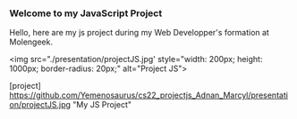 ### Welcome to my JavaScript Project

Hello, here are my js project during my Web Developper's formation at Molengeek. 



<img src="./presentation/projectJS.jpg' style="width: 200px; height: 1000px; border-radius: 20px;" alt="Project JS">
                                                                                                                   
                                                                                                                   
[project] https://github.com/Yemenosaurus/cs22_projectjs_Adnan_Marcyl/presentation/projectJS.jpg "My JS Project"
